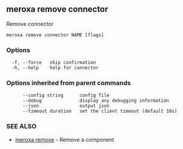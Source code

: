 ## meroxa remove connector

Remove connector

```
meroxa remove connector NAME [flags]
```

### Options

```
  -f, --force   skip confirmation
  -h, --help    help for connector
```

### Options inherited from parent commands

```
      --config string      config file
      --debug              display any debugging information
      --json               output json
      --timeout duration   set the client timeout (default 10s)
```

### SEE ALSO

* [meroxa remove](meroxa_remove.md)	 - Remove a component

